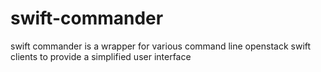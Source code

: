 # swift-commander
swift commander is a wrapper for various command line openstack swift clients to provide a simplified user interface
